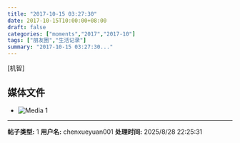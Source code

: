 ```yaml
---
title: "2017-10-15 03:27:30"
date: 2017-10-15T10:00:00+08:00
draft: false
categories: ["moments","2017","2017-10"]
tags: ["朋友圈","生活记录"]
summary: "2017-10-15 03:27:30..."
---
```


[机智]

## 媒体文件

- ![Media 1](/Moments/photos/2017-10-15/201710150327300.jpg)

---

**帖子类型:** 1
**用户名:** chenxueyuan001
**处理时间:** 2025/8/28 22:25:31